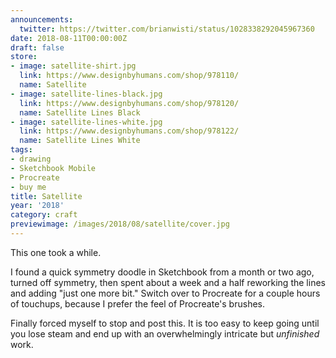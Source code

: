```yaml
---
announcements:
  twitter: https://twitter.com/brianwisti/status/1028338292045967360
date: 2018-08-11T00:00:00Z
draft: false
store:
- image: satellite-shirt.jpg
  link: https://www.designbyhumans.com/shop/978110/
  name: Satellite
- image: satellite-lines-black.jpg
  link: https://www.designbyhumans.com/shop/978120/
  name: Satellite Lines Black
- image: satellite-lines-white.jpg
  link: https://www.designbyhumans.com/shop/978122/
  name: Satellite Lines White
tags:
- drawing
- Sketchbook Mobile
- Procreate
- buy me
title: Satellite
year: '2018'
category: craft
previewimage: /images/2018/08/satellite/cover.jpg
---
```


This one took a while.
<!-- TEASER_END -->

I found a quick symmetry doodle in Sketchbook from a month or two ago, turned off symmetry, then spent about a
week and a half reworking the lines and adding "just one more bit." Switch over to Procreate for a couple
hours of touchups, because I prefer the feel of Procreate's brushes.

Finally forced myself to stop and post this. It is too easy to keep going until you lose steam and end up with
an overwhelmingly intricate but *unfinished* work.

